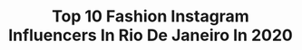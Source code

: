 ---
title: Top 10 Fashion Instagram Influencers In Rio De Janeiro In 2020
description: >-
  Find top fashion Instagram influencers in Rio De Janeiro in 2020. Most popular hashtags: #quarentena #emcasa #lifestyle #tbt.
platform: Instagram
profiles:
  - username: "mariaclara_alves"
    fullname: >-
      Maria Clara Alves - LIFESTYLE
    location: "Brazil"
    followers: 13709
    engagement: 665
    commentsToLikes: 0.062229
    id: ck8syyqt5mjbm0j78gf37eemp
    verified: false
    hashtags: "#dalailama"
  - username: "todiih"
    fullname: >-
      F e l i p e   L o u r e n ç o
    location: "Brazil"
    followers: 8971
    engagement: 1324
    commentsToLikes: 0.105877
    id: ck6uguwvz5b8e0j71u6d8okb2
    verified: false
    hashtags: "#tbt, #forabolsonaro, #forabozo, #emcasa"
  - username: "olye"
    fullname: >-
      Sid Yon
    location: "Brazil"
    followers: 5269
    engagement: 583
    commentsToLikes: 0.041672
    id: ck5znmon3or6i0i14ayeswdna
    verified: false
    hashtags: ""
  - username: "mmarianaribeiro"
    fullname: >-
      MARIANA RIBEIRO
    location: "Brazil"
    followers: 130504
    engagement: 345
    commentsToLikes: 0.008238
    id: ck6ugue31586m0j71oltz4sq8
    verified: false
    hashtags: "#lookdodia, #moda, #ootd, #makeup"
  - username: "alineguilhon"
    fullname: >-
      ♥ Aline Guilhon ♥
    location: "Brazil"
    followers: 19008
    engagement: 230
    commentsToLikes: 0.141277
    id: ck8tc7xjdylyj0j786pjae88f
    verified: false
    hashtags: "#oculosfeminino, #farmrio, #tonoadorofarm, #backstretboys"
  - username: "josyramos"
    fullname: >-
      Josy Ramos
    location: "Brazil"
    followers: 145632
    engagement: 351
    commentsToLikes: 0.016860
    id: ck0vzlkq59p720i196owg99cb
    verified: false
    hashtags: "#ootd, #blacktravel, #ivypark, #johanesburg"
  - username: "erikapalmer"
    fullname: >-
      Erika Palmer
    location: "Brazil"
    followers: 40415
    engagement: 186
    commentsToLikes: 0.102970
    id: ck5cksixvxiya0i1125l0gatx
    verified: false
    hashtags: "#bailedavogue, #surrealismotropical, #dolcegabbana, #erikapalmerdrops"
  - username: "crispereirarezende"
    fullname: >-
      CRISTIANE REZENDE
    location: "Brazil"
    followers: 35629
    engagement: 136
    commentsToLikes: 0.430617
    id: ck5hi8ewgc6ow0i116kjwb75r
    verified: false
    hashtags: "#postoftheday, #selectumluxuryresort, #coronavirus, #stayhome"
  - username: "marinhofotografia"
    fullname: >-
      ALESSANDRO MARINHO FOTOGRAFIA
    location: "Brazil"
    followers: 19621
    engagement: 550
    commentsToLikes: 0.039623
    id: ck5hiwdl8fkyo0i11cahlzvh5
    verified: false
    hashtags: ""
  - username: "janacoosta"
    fullname: >-
      J A N A I N A   R A M O S
    location: "Brazil"
    followers: 23848
    engagement: 719
    commentsToLikes: 0.526780
    id: ck5c8l8729q0q0i11b3bcwi8c
    verified: false
    hashtags: "#parcerias, #inspiracao, #emcasa, #influencerdigital"
---